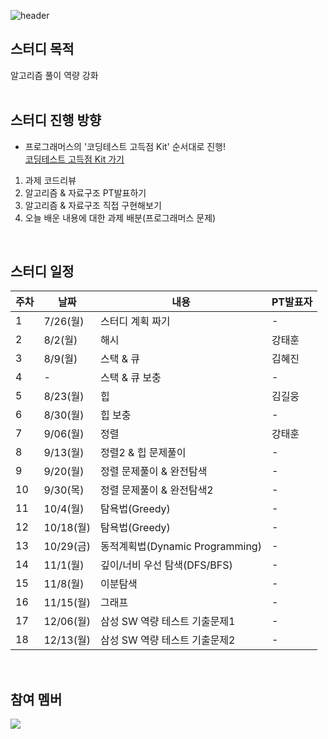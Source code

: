 ![header](https://capsule-render.vercel.app/api?type=waving&color=gradient&height=200&section=header&text=GUMI1+ALGO+STUDY&fontSize=50&fontAlignY=40&fontAlign=35)

## 스터디 목적

알고리즘 풀이 역량 강화   
<br/>

## 스터디 진행 방향

* 프로그래머스의 '코딩테스트 고득점 Kit' 순서대로 진행!  
  <a href="https://programmers.co.kr/learn/challenges">코딩테스트 고득점 Kit 가기</a>

1. 과제 코드리뷰
2. 알고리즘 & 자료구조 PT발표하기
3. 알고리즘 & 자료구조 직접 구현해보기
4. 오늘 배운 내용에 대한 과제 배분(프로그래머스 문제)
<br/>

## 스터디 일정

| 주차 | 날짜     | 내용                            | PT발표자 |
| ---- | -------- | ------------------------------- | -------- |
| 1    | 7/26(월) | 스터디 계획 짜기                | -        |
| 2    | 8/2(월)  | 해시                            | 강태훈   |
| 3    | 8/9(월)  | 스택 & 큐                       | 김혜진   |
| 4    | -        | 스택 & 큐 보충                  | -       |
| 5    | 8/23(월) | 힙                              | 김길웅   |
| 6    | 8/30(월) | 힙 보충                         | -       |
| 7    | 9/06(월) | 정렬                            | 강태훈   |
| 8    | 9/13(월) | 정렬2 & 힙 문제풀이              | -       |
| 9    | 9/20(월) | 정렬 문제풀이 & 완전탐색         | -        |
| 10   | 9/30(목) | 정렬 문제풀이 & 완전탐색2        | -        |
| 11   | 10/4(월) | 탐욕법(Greedy)                  | -        |
| 12   | 10/18(월)| 탐욕법(Greedy)                  | -        |
| 13   | 10/29(금)| 동적계획법(Dynamic Programming) | -        |
| 14   | 11/1(월) | 깊이/너비 우선 탐색(DFS/BFS)    | -        |
| 15   | 11/8(월) | 이분탐색                        | -        |
| 16   | 11/15(월)| 그래프                          | -        |
| 17   | 12/06(월)| 삼성 SW 역량 테스트 기출문제1    | -        |
| 18   | 12/13(월)| 삼성 SW 역량 테스트 기출문제2    | -        |
<br/>

## 참여 멤버
<a href="https://github.com/kgw012/GUMI1_ALGO_STUDY/graphs/contributors">
  <img src="https://contrib.rocks/image?repo=kgw012/GUMI1_ALGO_STUDY" />
</a>
